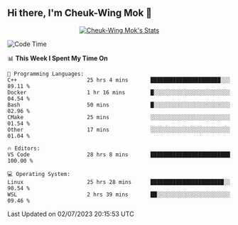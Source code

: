 ## Hi there, I'm Cheuk-Wing Mok 👋

<!--
**mozro0327/mozro0327** is a ✨ _special_ ✨ repository because its `README.md` (this file) appears on your GitHub profile.

Here are some ideas to get you started:

- 🔭 I’m currently working on ...
- 🌱 I’m currently learning ...
- 👯 I’m looking to collaborate on ...
- 🤔 I’m looking for help with ...
- 💬 Ask me about ...
- 📫 How to reach me: ...
- 😄 Pronouns: ...
- ⚡ Fun fact: ...
-->

<p align="center">
  <a href="https://github.com/mozro0327" class="rich-diff-level-one">
    <img src="https://github-readme-stats.vercel.app/api?username=mozro0327&title_color=333&text_color=777" alt="Cheuk-Wing Mok's Stats" >
    <!-- &hide=issues
    <img src="https://github-readme-stats.vercel.app/api?username=mozro0327&hide=issues&title_color=333&text_color=777" alt="Cheuk-Wing Mok's Stats" >
    -->
  </a>
</p>

<!--START_SECTION:waka-->
![Code Time](http://img.shields.io/badge/Code%20Time-1%2C685%20hrs%2042%20mins-blue)

📊 **This Week I Spent My Time On** 

```text
💬 Programming Languages: 
C++                      25 hrs 4 mins       ██████████████████████░░░   89.11 % 
Docker                   1 hr 16 mins        █░░░░░░░░░░░░░░░░░░░░░░░░   04.54 % 
Bash                     50 mins             █░░░░░░░░░░░░░░░░░░░░░░░░   02.96 % 
CMake                    25 mins             ░░░░░░░░░░░░░░░░░░░░░░░░░   01.54 % 
Other                    17 mins             ░░░░░░░░░░░░░░░░░░░░░░░░░   01.04 % 

🔥 Editors: 
VS Code                  28 hrs 8 mins       █████████████████████████   100.00 % 

💻 Operating System: 
Linux                    25 hrs 28 mins      ███████████████████████░░   90.54 % 
WSL                      2 hrs 39 mins       ██░░░░░░░░░░░░░░░░░░░░░░░   09.46 % 
```


 Last Updated on 02/07/2023 20:15:53 UTC
<!--END_SECTION:waka-->

